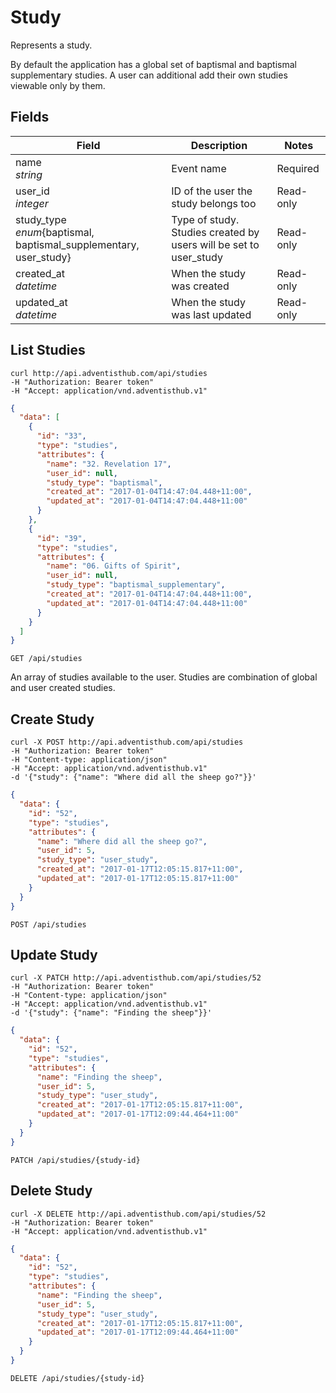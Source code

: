 # Study

Represents a study.

By default the application has a global set of baptismal and baptismal supplementary studies. A user can additional add their own studies viewable only by them.

## Fields

Field | Description | Notes
--------- | ------- | -------
name<br>*string* | Event name | Required
user_id<br> *integer* | ID of the user the study belongs too | Read-only
study_type<br>*enum*{baptismal, baptismal_supplementary, user_study} |  Type of study. Studies created by users will be set to user_study | Read-only
created_at<br>*datetime* | When the study was created | Read-only
updated_at<br>*datetime* | When the study was last updated | Read-only

## List Studies
```shell
curl http://api.adventisthub.com/api/studies
-H "Authorization: Bearer token"
-H "Accept: application/vnd.adventisthub.v1"
```

```json
{
  "data": [
    {
      "id": "33",
      "type": "studies",
      "attributes": {
        "name": "32. Revelation 17",
        "user_id": null,
        "study_type": "baptismal",
        "created_at": "2017-01-04T14:47:04.448+11:00",
        "updated_at": "2017-01-04T14:47:04.448+11:00"
      }
    },
    {
      "id": "39",
      "type": "studies",
      "attributes": {
        "name": "06. Gifts of Spirit",
        "user_id": null,
        "study_type": "baptismal_supplementary",
        "created_at": "2017-01-04T14:47:04.448+11:00",
        "updated_at": "2017-01-04T14:47:04.448+11:00"
      }
    }
  ]
}
```
`GET /api/studies`

An array of studies available to the user. Studies are combination of global and user created studies.


## Create Study
```shell
curl -X POST http://api.adventisthub.com/api/studies
-H "Authorization: Bearer token"
-H "Content-type: application/json"
-H "Accept: application/vnd.adventisthub.v1"
-d '{"study": {"name": "Where did all the sheep go?"}}'
```
```json
{
  "data": {
    "id": "52",
    "type": "studies",
    "attributes": {
      "name": "Where did all the sheep go?",
      "user_id": 5,
      "study_type": "user_study",
      "created_at": "2017-01-17T12:05:15.817+11:00",
      "updated_at": "2017-01-17T12:05:15.817+11:00"
    }
  }
}
```

`POST /api/studies`

## Update Study

```shell
curl -X PATCH http://api.adventisthub.com/api/studies/52
-H "Authorization: Bearer token"
-H "Content-type: application/json"
-H "Accept: application/vnd.adventisthub.v1"
-d '{"study": {"name": "Finding the sheep"}}'
```
```json
{
  "data": {
    "id": "52",
    "type": "studies",
    "attributes": {
      "name": "Finding the sheep",
      "user_id": 5,
      "study_type": "user_study",
      "created_at": "2017-01-17T12:05:15.817+11:00",
      "updated_at": "2017-01-17T12:09:44.464+11:00"
    }
  }
}
```

`PATCH /api/studies/{study-id}`

## Delete Study
```shell
curl -X DELETE http://api.adventisthub.com/api/studies/52
-H "Authorization: Bearer token"
-H "Accept: application/vnd.adventisthub.v1"
```
```json
{
  "data": {
    "id": "52",
    "type": "studies",
    "attributes": {
      "name": "Finding the sheep",
      "user_id": 5,
      "study_type": "user_study",
      "created_at": "2017-01-17T12:05:15.817+11:00",
      "updated_at": "2017-01-17T12:09:44.464+11:00"
    }
  }
}
```

`DELETE /api/studies/{study-id}`